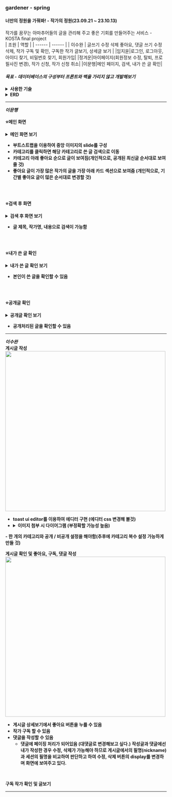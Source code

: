 ### gardener - spring

#### 너만의 정원을 가꿔봐! - 작가의 정원(23.09.21 ~ 23.10.13)

작가를 꿈꾸는 아마추어들의 글을 관리해 주고 좋은 기회를 만들어주는 서비스 - KOSTA final project
<br>
| 조원   | 역할   |
| ------ | ------ |
| 이수완 | 글쓰기 수정 삭제 좋아요, 댓글 쓰기 수정 삭제, 작가 구독 및 확인, 구독한 작가 글보기, 상세글 보기 |
|임지윤|로그인, 로그아웃, 아이디 찾기, 비밀번호 찾기, 회원가입|
|정겨운|마이페이지(회원정보 수정, 탈퇴, 프로필사진 변경), 작가 신청, 작가 신청 취소|
|이문행|메인 페이지, 검색, 내가 쓴 글 확인|

#### <i>목표 - 데이터베이스의 구성부터 프론트와 백을 가리지 않고 개발해보기</i>


<details>
  <summary><b>사용한 기술<b></summary>
<img src="https://img.shields.io/badge/Spring-6DB33F?style=for-the-badge&logo=Spring&logoColor=yellow">
<img src="https://img.shields.io/badge/jquery-7DF1E?style=for-the-badge&logo=jquery&logoColor=yellow">
<img src="https://img.shields.io/badge/JavaScript-0769AD?style=for-the-badge&logo=JavaScript&logoColor=yellow">
<img src="https://img.shields.io/badge/Oracle-F80000?style=for-the-badge&logo=Oracle&logoColor=yellow">
<img src="https://img.shields.io/badge/Bootstrap-7952B3?style=for-the-badge&logo=Bootstrap&logoColor=yellow">
<img src="https://img.shields.io/badge/Github-181717?style=for-the-badge&logo=Gitgub&logoColor=yellow">

이 외에 뱃지로 없는 슬픈 JSP, Mybatis
</details>

<details>
<summary>ERD</summary>
<img src="https://github.com/dev-swansea/gardener-spring/assets/79567992/7a7f67c7-bddd-469e-842e-e810bd2f586c">
</details>

---
<i>이문행</i>
<br>
<br>
⭐<b>메인 화면</b>
<br>
<details>
  <summary>메인 화면 보기</summary>
<img src="https://github.com/dev-swansea/gardener-spring/assets/79567992/fc747d0e-0350-4b3d-ae74-3f77053310e2"  height="500px"> 
</details>

- 부트스트랩을 이용하여 중앙 이미지의 slide를 구성 <br>
- 카테고리를 클릭하면 해당 카테고리로 쓴 글 검색으로 이동 <br>
- 카테고리 아래 좋아요 순으로 글이 보여짐(개인적으로, 공개된 최신글 순서대로 보여줄 것) <br>
- 좋아요 글이 가장 많은 작가의 글을 가장 아래 카드 섹션으로 보여줌 (개인적으로, 기간별 좋아요 글이 많은 순서대로 변경할 것)

<br>
<br>

⭐<b>검색 후 화면</b> 
<details>
  <summary>검색 후 화면 보기</summary>
<img height="500" alt="검색" src="https://github.com/dev-swansea/gardener-spring/assets/79567992/f514139f-ddcd-4d01-ab15-ee0d52697be2"> 
</details>

- 글 제목, 작가명, 내용으로 검색이 가능함

<br>
<br>

⭐<b>내가 쓴 글 확인</b>
<details>
  <summary>내가 쓴 글 확인 보기</summary>
<img height="500" alt="내가 쓴 글" src="https://github.com/dev-swansea/gardener-spring/assets/79567992/93206bce-c9dc-4696-b3d2-8aba7d99b063"> 
</details>

- 본인이 쓴 글을 확인할 수 있음

<br>
<br>

⭐<b>공개글 확인</b>
<details>
  <summary>공개글 확인 보기</summary>
<img height="500" alt="공개글 보기" src="https://github.com/dev-swansea/gardener-spring/assets/79567992/4b9fd983-b704-41e9-a84d-30e9e26ccc30">
</details>

- 공개처리된 글을 확인할 수 있음


---

<i>이수완</i>
<br>
<b>게시글 작성</b>
<br>
<img src="https://github.com/dev-swansea/gardener-spring/assets/79567992/a7a0c610-a204-4dc9-bd1f-1c00473bb05b" height="500"><br>
- toast ui editor를 이용하여 에디터 구현 (에디터 css 변경해 볼것)
- <details>
  <summary>이미지 첨부 시 다이어그램 (부정확할 가능성 높음)</summary>
  <img height="350" src="https://github.com/dev-swansea/gardener-spring/assets/79567992/33d9f0c1-86b9-4670-94d8-4d6dbbf47749"><br>
</details> 
- 한 개의 카테고리와 공개 / 비공개 설정을 해야함(추후에 카테고리 복수 설정 가능하게 만들 것)

<b>게시글 확인 및 좋아요, 구독, 댓글 작성</b>
<br>
<img height=500 src="https://github.com/dev-swansea/gardener-spring/assets/79567992/3332afa7-c0ae-4892-be8b-999ce347e160"><br>
- 게시글 상세보기에서 좋아요 버튼을 누를 수 있음
- 작가 구독 할 수 있음
- 댓글을 작성할 수 있음
  - 댓글에 페이징 처리가 되어있음 (대댓글로 변경해보고 싶다.)
작성글과 댓글에선 내가 작성한 경우 수정, 삭제가 가능해야 하므로 게시글에서의 필명(nickname)과 세션의 필명을 비교하여 판단하고 하여 수정, 삭제 버튼의 display를 변경하며 화면에 보여주고 있다.
<br>

<b>구독 작가 확인 및 글보기</b>
<br>


---

